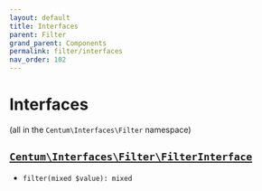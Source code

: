 ```yaml
---
layout: default
title: Interfaces
parent: Filter
grand_parent: Components
permalink: filter/interfaces
nav_order: 102
---
```




# Interfaces

(all in the `Centum\Interfaces\Filter` namespace)



## [`Centum\Interfaces\Filter\FilterInterface`](https://github.com/SidRoberts/centum/blob/development/src/Interfaces/Filter/FilterInterface.php)

- `filter(mixed $value): mixed`
